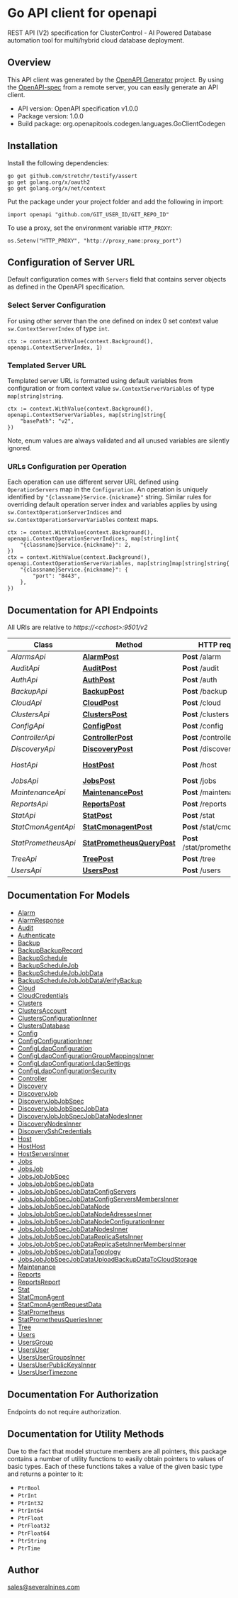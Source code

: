 # Go API client for openapi

REST API (V2) specification for ClusterControl - AI Powered Database automation tool for multi/hybrid cloud database deployment.

## Overview
This API client was generated by the [OpenAPI Generator](https://openapi-generator.tech) project.  By using the [OpenAPI-spec](https://www.openapis.org/) from a remote server, you can easily generate an API client.

- API version: OpenAPI specification v1.0.0
- Package version: 1.0.0
- Build package: org.openapitools.codegen.languages.GoClientCodegen

## Installation

Install the following dependencies:

```shell
go get github.com/stretchr/testify/assert
go get golang.org/x/oauth2
go get golang.org/x/net/context
```

Put the package under your project folder and add the following in import:

```golang
import openapi "github.com/GIT_USER_ID/GIT_REPO_ID"
```

To use a proxy, set the environment variable `HTTP_PROXY`:

```golang
os.Setenv("HTTP_PROXY", "http://proxy_name:proxy_port")
```

## Configuration of Server URL

Default configuration comes with `Servers` field that contains server objects as defined in the OpenAPI specification.

### Select Server Configuration

For using other server than the one defined on index 0 set context value `sw.ContextServerIndex` of type `int`.

```golang
ctx := context.WithValue(context.Background(), openapi.ContextServerIndex, 1)
```

### Templated Server URL

Templated server URL is formatted using default variables from configuration or from context value `sw.ContextServerVariables` of type `map[string]string`.

```golang
ctx := context.WithValue(context.Background(), openapi.ContextServerVariables, map[string]string{
	"basePath": "v2",
})
```

Note, enum values are always validated and all unused variables are silently ignored.

### URLs Configuration per Operation

Each operation can use different server URL defined using `OperationServers` map in the `Configuration`.
An operation is uniquely identified by `"{classname}Service.{nickname}"` string.
Similar rules for overriding default operation server index and variables applies by using `sw.ContextOperationServerIndices` and `sw.ContextOperationServerVariables` context maps.

```golang
ctx := context.WithValue(context.Background(), openapi.ContextOperationServerIndices, map[string]int{
	"{classname}Service.{nickname}": 2,
})
ctx = context.WithValue(context.Background(), openapi.ContextOperationServerVariables, map[string]map[string]string{
	"{classname}Service.{nickname}": {
		"port": "8443",
	},
})
```

## Documentation for API Endpoints

All URIs are relative to *https://&lt;cchost&gt;:9501/v2*

Class | Method | HTTP request | Description
------------ | ------------- | ------------- | -------------
*AlarmsApi* | [**AlarmPost**](docs/AlarmsApi.md#alarmpost) | **Post** /alarm | GetStatistics | GetAlarm | GetAlarms | IgnoreAlarm
*AuditApi* | [**AuditPost**](docs/AuditApi.md#auditpost) | **Post** /audit | GetStatistics | GetAlarm | GetAlarms | IgnoreAlarm
*AuthApi* | [**AuthPost**](docs/AuthApi.md#authpost) | **Post** /auth | Authenticate | Logout | Password Reset | Authenticate response (with challenge)
*BackupApi* | [**BackupPost**](docs/BackupApi.md#backuppost) | **Post** /backup | GetBackups | GetBackupSchedules | ScheduleBackup | DeleteBackupRecord
*CloudApi* | [**CloudPost**](docs/CloudApi.md#cloudpost) | **Post** /cloud | VerifyCredentials | ListCredentials | etc
*ClustersApi* | [**ClustersPost**](docs/ClustersApi.md#clusterspost) | **Post** /clusters | GetClusterInfo | Get/Set Config | etc
*ConfigApi* | [**ConfigPost**](docs/ConfigApi.md#configpost) | **Post** /config | GetConfig | xxx | xxx | etc
*ControllerApi* | [**ControllerPost**](docs/ControllerApi.md#controllerpost) | **Post** /controller | Ping | Heartbeat | etc
*DiscoveryApi* | [**DiscoveryPost**](docs/DiscoveryApi.md#discoverypost) | **Post** /discovery | CheckClusterName | CheckHosts | GetSupportedClusterTypes
*HostApi* | [**HostPost**](docs/HostApi.md#hostpost) | **Post** /host | Path for managing servers
*JobsApi* | [**JobsPost**](docs/JobsApi.md#jobspost) | **Post** /jobs | CreateJobInstance | etc
*MaintenanceApi* | [**MaintenancePost**](docs/MaintenanceApi.md#maintenancepost) | **Post** /maintenance | CreateJobInstance | etc
*ReportsApi* | [**ReportsPost**](docs/ReportsApi.md#reportspost) | **Post** /reports | GenerateReport | etc
*StatApi* | [**StatPost**](docs/StatApi.md#statpost) | **Post** /stat | GetInfo | etc
*StatCmonAgentApi* | [**StatCmonagentPost**](docs/StatCmonAgentApi.md#statcmonagentpost) | **Post** /stat/cmonagent | GetInfo | etc
*StatPrometheusApi* | [**StatPrometheusQueryPost**](docs/StatPrometheusApi.md#statprometheusquerypost) | **Post** /stat/prometheus/query | GetInfo | etc
*TreeApi* | [**TreePost**](docs/TreeApi.md#treepost) | **Post** /tree | AddACL | RemoveAcl | etc
*UsersApi* | [**UsersPost**](docs/UsersApi.md#userspost) | **Post** /users | CreateUser | etc


## Documentation For Models

 - [Alarm](docs/Alarm.md)
 - [AlarmResponse](docs/AlarmResponse.md)
 - [Audit](docs/Audit.md)
 - [Authenticate](docs/Authenticate.md)
 - [Backup](docs/Backup.md)
 - [BackupBackupRecord](docs/BackupBackupRecord.md)
 - [BackupSchedule](docs/BackupSchedule.md)
 - [BackupScheduleJob](docs/BackupScheduleJob.md)
 - [BackupScheduleJobJobData](docs/BackupScheduleJobJobData.md)
 - [BackupScheduleJobJobDataVerifyBackup](docs/BackupScheduleJobJobDataVerifyBackup.md)
 - [Cloud](docs/Cloud.md)
 - [CloudCredentials](docs/CloudCredentials.md)
 - [Clusters](docs/Clusters.md)
 - [ClustersAccount](docs/ClustersAccount.md)
 - [ClustersConfigurationInner](docs/ClustersConfigurationInner.md)
 - [ClustersDatabase](docs/ClustersDatabase.md)
 - [Config](docs/Config.md)
 - [ConfigConfigurationInner](docs/ConfigConfigurationInner.md)
 - [ConfigLdapConfiguration](docs/ConfigLdapConfiguration.md)
 - [ConfigLdapConfigurationGroupMappingsInner](docs/ConfigLdapConfigurationGroupMappingsInner.md)
 - [ConfigLdapConfigurationLdapSettings](docs/ConfigLdapConfigurationLdapSettings.md)
 - [ConfigLdapConfigurationSecurity](docs/ConfigLdapConfigurationSecurity.md)
 - [Controller](docs/Controller.md)
 - [Discovery](docs/Discovery.md)
 - [DiscoveryJob](docs/DiscoveryJob.md)
 - [DiscoveryJobJobSpec](docs/DiscoveryJobJobSpec.md)
 - [DiscoveryJobJobSpecJobData](docs/DiscoveryJobJobSpecJobData.md)
 - [DiscoveryJobJobSpecJobDataNodesInner](docs/DiscoveryJobJobSpecJobDataNodesInner.md)
 - [DiscoveryNodesInner](docs/DiscoveryNodesInner.md)
 - [DiscoverySshCredentials](docs/DiscoverySshCredentials.md)
 - [Host](docs/Host.md)
 - [HostHost](docs/HostHost.md)
 - [HostServersInner](docs/HostServersInner.md)
 - [Jobs](docs/Jobs.md)
 - [JobsJob](docs/JobsJob.md)
 - [JobsJobJobSpec](docs/JobsJobJobSpec.md)
 - [JobsJobJobSpecJobData](docs/JobsJobJobSpecJobData.md)
 - [JobsJobJobSpecJobDataConfigServers](docs/JobsJobJobSpecJobDataConfigServers.md)
 - [JobsJobJobSpecJobDataConfigServersMembersInner](docs/JobsJobJobSpecJobDataConfigServersMembersInner.md)
 - [JobsJobJobSpecJobDataNode](docs/JobsJobJobSpecJobDataNode.md)
 - [JobsJobJobSpecJobDataNodeAdressesInner](docs/JobsJobJobSpecJobDataNodeAdressesInner.md)
 - [JobsJobJobSpecJobDataNodeConfigurationInner](docs/JobsJobJobSpecJobDataNodeConfigurationInner.md)
 - [JobsJobJobSpecJobDataNodesInner](docs/JobsJobJobSpecJobDataNodesInner.md)
 - [JobsJobJobSpecJobDataReplicaSetsInner](docs/JobsJobJobSpecJobDataReplicaSetsInner.md)
 - [JobsJobJobSpecJobDataReplicaSetsInnerMembersInner](docs/JobsJobJobSpecJobDataReplicaSetsInnerMembersInner.md)
 - [JobsJobJobSpecJobDataTopology](docs/JobsJobJobSpecJobDataTopology.md)
 - [JobsJobJobSpecJobDataUploadBackupDataToCloudStorage](docs/JobsJobJobSpecJobDataUploadBackupDataToCloudStorage.md)
 - [Maintenance](docs/Maintenance.md)
 - [Reports](docs/Reports.md)
 - [ReportsReport](docs/ReportsReport.md)
 - [Stat](docs/Stat.md)
 - [StatCmonAgent](docs/StatCmonAgent.md)
 - [StatCmonAgentRequestData](docs/StatCmonAgentRequestData.md)
 - [StatPrometheus](docs/StatPrometheus.md)
 - [StatPrometheusQueriesInner](docs/StatPrometheusQueriesInner.md)
 - [Tree](docs/Tree.md)
 - [Users](docs/Users.md)
 - [UsersGroup](docs/UsersGroup.md)
 - [UsersUser](docs/UsersUser.md)
 - [UsersUserGroupsInner](docs/UsersUserGroupsInner.md)
 - [UsersUserPublicKeysInner](docs/UsersUserPublicKeysInner.md)
 - [UsersUserTimezone](docs/UsersUserTimezone.md)


## Documentation For Authorization

 Endpoints do not require authorization.


## Documentation for Utility Methods

Due to the fact that model structure members are all pointers, this package contains
a number of utility functions to easily obtain pointers to values of basic types.
Each of these functions takes a value of the given basic type and returns a pointer to it:

* `PtrBool`
* `PtrInt`
* `PtrInt32`
* `PtrInt64`
* `PtrFloat`
* `PtrFloat32`
* `PtrFloat64`
* `PtrString`
* `PtrTime`

## Author

sales@severalnines.com

